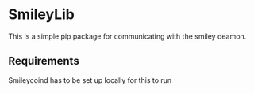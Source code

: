 # SmileyLib

This is a simple pip package for communicating with the smiley deamon.

## Requirements

Smileycoind has to be set up locally for this to run